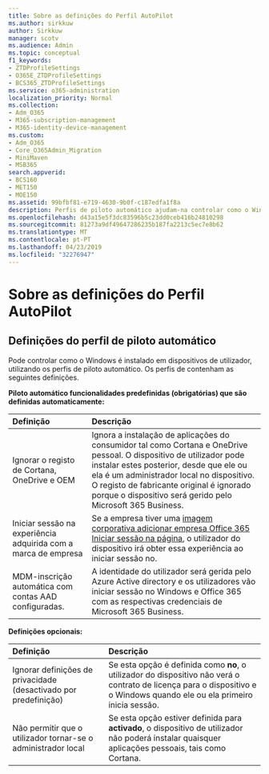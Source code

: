 ```yaml
---
title: Sobre as definições do Perfil AutoPilot
ms.author: sirkkuw
author: Sirkkuw
manager: scotv
ms.audience: Admin
ms.topic: conceptual
f1_keywords:
- ZTDProfileSettings
- O365E_ZTDProfileSettings
- BCS365_ZTDProfileSettings
ms.service: o365-administration
localization_priority: Normal
ms.collection:
- Adm_O365
- M365-subscription-management
- M365-identity-device-management
ms.custom:
- Adm_O365
- Core_O365Admin_Migration
- MiniMaven
- MSB365
search.appverid:
- BCS160
- MET150
- MOE150
ms.assetid: 99bfbf81-e719-4630-9b0f-c187edfa1f8a
description: Perfis de piloto automático ajudam-na controlar como o Windows é instalado em dispositivos de utilizador. Os perfis contêm predefinido e definições opcionais como ignorar a instalação de Cortana.
ms.openlocfilehash: d43a15e5f3dc83596b5c23dd0ceb416b24810298
ms.sourcegitcommit: 81273a9df49647286235b187fa2213c5ec7e8b62
ms.translationtype: MT
ms.contentlocale: pt-PT
ms.lasthandoff: 04/23/2019
ms.locfileid: "32276947"
---
```

# <a name="about-autopilot-profile-settings"></a>Sobre as definições do Perfil AutoPilot

## <a name="autopilot-profile-settings"></a>Definições do perfil de piloto automático

Pode controlar como o Windows é instalado em dispositivos de utilizador, utilizando os perfis de piloto automático. Os perfis de contenham as seguintes definições.
  
 **Piloto automático funcionalidades predefinidas (obrigatórias) que são definidas automaticamente:**
  
|**Definição**|**Descrição**|
|:-----|:-----|
|Ignorar o registo de Cortana, OneDrive e OEM  <br/> |Ignora a instalação de aplicações do consumidor tal como Cortana e OneDrive pessoal. O dispositivo de utilizador pode instalar estes posterior, desde que ele ou ela é um administrador local no dispositivo. O registo de fabricante original é ignorado porque o dispositivo será gerido pelo Microsoft 365 Business.  <br/> |
|Iniciar sessão na experiência adquirida com a marca de empresa  <br/> |Se a empresa tiver uma [imagem corporativa adicionar empresa Office 365 Iniciar sessão na página](https://support.office.com/article/a1229cdb-ce19-4da5-90c7-2b9b146aef0a), o utilizador do dispositivo irá obter essa experiência ao iniciar sessão no.  <br/> |
|MDM-inscrição automática com contas AAD configuradas.  <br/> |A identidade do utilizador será gerida pelo Azure Active directory e os utilizadores vão iniciar sessão no Windows e Office 365 com as respectivas credenciais de Microsoft 365 Business.  <br/> |
   
 **Definições opcionais:**
  
|**Definição**|**Descrição**|
|:-----|:-----|
|Ignorar definições de privacidade (desactivado por predefinição)  <br/> |Se esta opção é definida como **no**, o utilizador do dispositivo não verá o contrato de licença para o dispositivo e o Windows quando ele ou ela primeiro inicia sessão.  <br/> |
|Não permitir que o utilizador tornar-se o administrador local  <br/> |Se esta opção estiver definida para **activado**, o dispositivo de utilizador não poderá instalar quaisquer aplicações pessoais, tais como Cortana.  <br/> |
   
